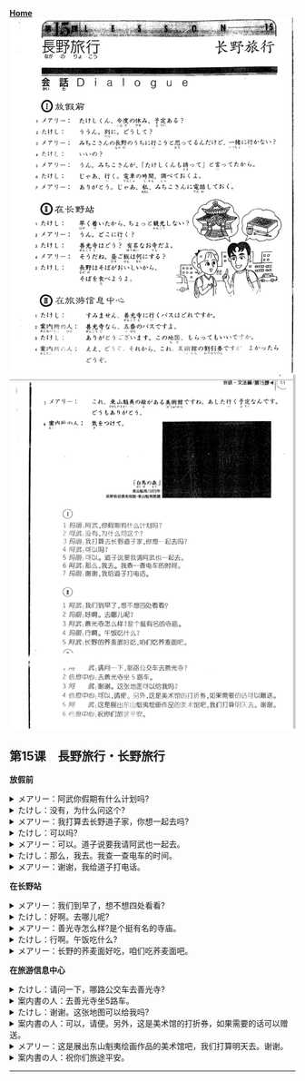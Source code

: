 **[Home](../Menu.md)**
![](src/15-1.PNG)
![](src/15-2.PNG)
## 第15课　長野旅行・长野旅行
**放假前**
<details>
<summary>
メアリー：阿武你假期有什么计划吗?</summary>

たけしくん、今度の休み、予定ある？
</details>

<details>
<summary>
たけし：没有，为什么问这个?</summary>

ううん。別に。どうして？
</details>

<details>
<summary>
メアリー：我打算去长野道子家，你想一起去吗?</summary>

みちこさんの長野のうちに行こうと思ってるんだけど、一緒に行かない？
</details>

<details>
<summary>
たけし：可以吗?</summary>

いいの？
</details>

<details>
<summary>
メアリー：可以。道子说要我请阿武也一起去。</summary>

うん。みちこさんが、「たけしくんも誘って」と言ってたから。
</details>

<details>
<summary>
たけし：那么，我去。我查一查电车的时间。</summary>

じゃあ、行く。電車の時間、調べておくよ。
</details>

<details>
<summary>
メアリー：谢谢，我给道子打电话。</summary>

ありがどう。じゃあ、みちこさんに電話しておく。
</details>

**在长野站**
<details>
<summary>
メアリー：我们到早了，想不想四处看看?</summary>

早く着いたから、ちょっと観光しない？>
</details>

<details>
<summary>
たけし：好啊。去哪儿呢?</summary>

うん。どこに行く？
</details>

<details>
<summary>
メアリー：善光寺怎么样?是个挺有名的寺庙。</summary>

善光寺はどう？有名なお寺だよ。
</details>

<details>
<summary>
たけし：行啊。午饭吃什么?</summary>

そうだね。昼ご飯は何にする？
</details>

<details>
<summary>
メアリー：长野的荞麦面好吃，咱们吃荞麦面吧。</summary>

長野はそばがおいしいから。そばを食べようよ。
</details>

**在旅游信息中心**
<details>
<summary>
たけし：请问一下，哪路公交车去善光寺?</summary>

すみません。善光寺にバスはどれですか。
</details>

<details>
<summary>
案内書の人：去善光寺坐5路车。</summary>

善光寺なら、五番のバスですよ。
</details>

<details>
<summary>
たけし：谢谢。这张地图可以给我吗?</summary>

ありがどうございます。この地図、もらってもいいですか。
</details>

<details>
<summary>
案内書の人：可以，请便。另外，这是美术馆的打折券，如果需要的话可以赠送。</summary>

ええ、どうぞ。それから、これ、美術館の割引券ですが、よかったらどうぞ。
</details>

<details>
<summary>
メアリー：这是展出东山魁夷绘画作品的美术馆吧，我们打算明天去。谢谢。</summary>

これ、東山魁夷の絵がある美術館ですね。あした行く予定なんです。どうもあるがどう。
</details>

<details>
<summary>
案内書の人：祝你们旅途平安。</summary>

気をつけて。
</details>

---
